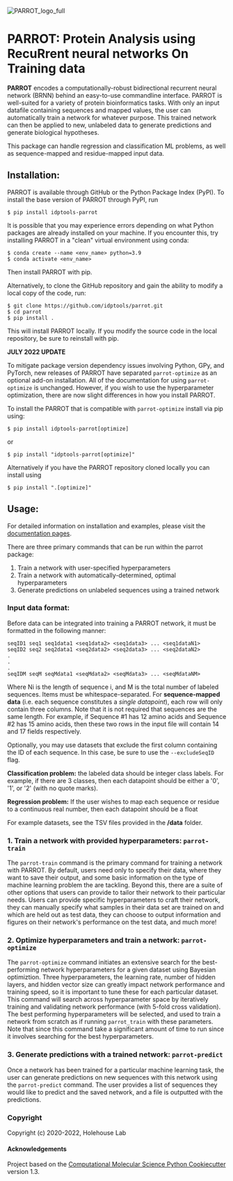 ![PARROT_logo_full](https://user-images.githubusercontent.com/54642153/122615183-b274f280-d04d-11eb-88bf-1530d18d310c.png)

# PARROT: Protein Analysis using RecuRrent neural networks On Training data

**PARROT** encodes a computationally-robust bidirectional recurrent neural network (BRNN) behind an easy-to-use commandline interface. PARROT is well-suited for a variety of protein bioinformatics tasks. With only an input datafile containing sequences and mapped values, the user can automatically train a network for whatever purpose. This trained network can then be applied to new, unlabeled data to generate predictions and generate biological hypotheses.

This package can handle regression and classification ML problems, as well as sequence-mapped and residue-mapped input data.

## Installation:

PARROT is available through GitHub or the Python Package Index (PyPI). To install the base version of PARROT through PyPI, run

	$ pip install idptools-parrot

It is possible that you may experience errors depending on what Python packages are already installed on your machine. If you encounter this, try installing PARROT in a "clean" virtual environment using conda:

	$ conda create --name <env_name> python=3.9
	$ conda activate <env_name>

Then install PARROT with pip.

Alternatively, to clone the GitHub repository and gain the ability to modify a local copy of the code, run:

	$ git clone https://github.com/idptools/parrot.git
	$ cd parrot
	$ pip install .

This will install PARROT locally. If you modify the source code in the local repository, be sure to reinstall with pip.

**JULY 2022 UPDATE**

To mitigate package version dependency issues involving Python, GPy, and PyTorch, new releases of PARROT have separated 
`parrot-optimize` as an optional add-on installation. All of the documentation for using `parrot-optimize` is unchanged.
However, if you wish to use the hyperparameter optimization, there are now slight differences in how you install PARROT.

To install the PARROT that is compatible with `parrot-optimize` install via pip using:

	$ pip install idptools-parrot[optimize]

or

	$ pip install "idptools-parrot[optimize]"

Alternatively if you have the PARROT repository cloned locally you can install using

	$ pip install ".[optimize]"


## Usage:

For detailed information on installation and examples, please visit the [documentation pages](https://idptools-parrot.readthedocs.io/en/latest/).

There are three primary commands that can be run within the parrot package:

1. Train a network with user-specified hyperparameters
2. Train a network with automatically-determined, optimal hyperparameters
3. Generate predictions on unlabeled sequences using a trained network

### Input data format:

Before data can be integrated into training a PARROT network, it must be formatted in the following manner:

	seqID1 seq1 seq1data1 <seq1data2> <seq1data3> ... <seq1dataN1>  
	seqID2 seq2 seq2data1 <seq2data2> <seq2data3> ... <seq2dataN2>  
	.
	.
	.  
	seqIDM seqM seqMdata1 <seqMdata2> <seqMdata3> ... <seqMdataNM>
  
Where Ni is the length of sequence i, and M is the total number of labeled sequences. Items must be whitespace-separated.
For **sequence-mapped data** (i.e. each sequence constitutes a *single datapoint*), each row will only contain three columns.
Note that it is not required that sequences are the same length. For example, if Sequence #1 has 12 amino acids and Sequence #2
has 15 amino acids, then these two rows in the input file will contain 14 and 17 fields respectively.

Optionally, you may use datasets that exclude the first column containing the ID of each sequence. In this case, be sure to 
use the `--excludeSeqID` flag.

**Classification problem:** the labeled data should be integer class labels. For example, if there are 3 classes, then each
datapoint should be either a '0', '1', or '2' (with no quote marks).
  
**Regression problem:** If the user wishes to map each sequence or residue to a continuous real number, then each datapoint 
should be a float

For example datasets, see the TSV files provided in the **/data** folder.

### 1. Train a network with provided hyperparameters: ``parrot-train``

The ``parrot-train`` command is the primary command for training a network with PARROT. By default, users need only to specify 
their data, where they want to save their output, and some basic information on the type of machine learning problem the are 
tackling. Beyond this, there are a suite of other options that users can provide to tailor their network to their particular 
needs. Users can provide specific hyperparameters to craft their network, they can manually specify what samples in their
data set are trained on and which are held out as test data, they can choose to output information and figures on their network's
performance on the test data, and much more!

### 2. Optimize hyperparameters and train a network: ``parrot-optimize``

The ``parrot-optimize`` command initiates an extensive search for the best-performing network hyperparameters for a given
dataset using Bayesian optimiztion. Three hyperparameters, the learning rate, number of hidden layers, and hidden vector size
can greatly impact network performance and training speed, so it is important to tune these for each particular dataset. This
command will search across hyperparameter space by iteratively training and validating network performance (with 5-fold cross
validation). The best performing hyperparameters will be selected, and used to train a network from scratch as if running
``parrot_train`` with these parameters. Note that since this command take a significant amount of time to run since it involves
searching for the best hyperparameters.

### 3. Generate predictions with a trained network: ``parrot-predict``

Once a network has been trained for a particular machine learning task, the user can generate predictions on new sequences
with this network using the ``parrot-predict`` command. The user provides a list of sequences they would like to predict and
the saved network, and a file is outputted with the predictions.

### Copyright

Copyright (c) 2020-2022, Holehouse Lab

#### Acknowledgements
 
Project based on the 
[Computational Molecular Science Python Cookiecutter](https://github.com/molssi/cookiecutter-cms) version 1.3.
